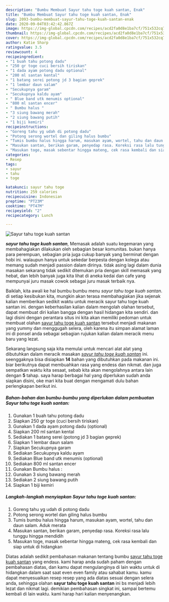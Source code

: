 ```yaml
---
description: "Bumbu Membuat Sayur tahu toge kuah santan, Enak"
title: "Bumbu Membuat Sayur tahu toge kuah santan, Enak"
slug: 2093-bumbu-membuat-sayur-tahu-toge-kuah-santan-enak
date: 2020-09-04T03:42:42.867Z
image: https://img-global.cpcdn.com/recipes/acd2fa0d8e1ba7cf/751x532cq70/sayur-tahu-toge-kuah-santan-foto-resep-utama.jpg
thumbnail: https://img-global.cpcdn.com/recipes/acd2fa0d8e1ba7cf/751x532cq70/sayur-tahu-toge-kuah-santan-foto-resep-utama.jpg
cover: https://img-global.cpcdn.com/recipes/acd2fa0d8e1ba7cf/751x532cq70/sayur-tahu-toge-kuah-santan-foto-resep-utama.jpg
author: Katie Sharp
ratingvalue: 3.5
reviewcount: 4
recipeingredient:
- "1 buah tahu potong dadu"
- "250 gr toge cuci bersih tiriskan"
- "1 dada ayam potong dadu optional"
- "200 ml santan kental"
- "1 batang serei potong jd 3 bagian geprek"
- "1 lembar daun salam"
- "Secukupnya garam"
- "Secukupnya kaldu ayam"
- " Blue band utk menumis optional"
- "800 ml santan encer"
- " Bumbu halus "
- "3 siung bawang merah"
- "2 siung bawang putih"
- "1 biji kemiri"
recipeinstructions:
- "Goreng tahu yg udah di potong dadu"
- "Potong serong wortel dan giling halus bumbu"
- "Tumis bumbu halus hingga harum, masukan ayam, wortel, tahu dan daun salam. Aduk merata"
- "Masukan santan, berikan garam, penyedap rasa. Koreksi rasa lalu tunggu hingga mendidih"
- "Masukan toge, masak sebentar hingga mateng, cek rasa kembali dan siap untuk di hidangkan"
categories:
- Resep
tags:
- sayur
- tahu
- toge

katakunci: sayur tahu toge 
nutrition: 259 calories
recipecuisine: Indonesian
preptime: "PT23M"
cooktime: "PT47M"
recipeyield: "2"
recipecategory: Lunch

---
```



![Sayur tahu toge kuah santan](https://img-global.cpcdn.com/recipes/acd2fa0d8e1ba7cf/751x532cq70/sayur-tahu-toge-kuah-santan-foto-resep-utama.jpg)

<b><i>sayur tahu toge kuah santan</i></b>, Memasak adalah suatu kegemaran yang membahagiakan dilakukan oleh sebagian besar komunitas. bukan hanya para perempuan, sebagian pria juga cukup banyak yang berminat dengan hobi ini. walaupun hanya untuk sekedar berpesta dengan kolega atau memang sudah menjadi passion dalam dirinya. tidak asing lagi dalam dunia masakan sekarang tidak sedikit ditemukan pria dengan skill memasak yang hebat, dan lebih banyak juga kita lihat di aneka kedai dan cafe yang mempunyai juru masak cowok sebagai juru masak terbaik nya.



Baiklah, kita awali ke hal bumbu bumbu menu <i>sayur tahu toge kuah santan</i>. di setiap kesibukan kita, mungkin akan terasa membahagiakan jika sejenak kalian memberikan sedikit waktu untuk meracik sayur tahu toge kuah santan ini. dengan keberhasilan kalian dalam mengolah olahan tersebut, dapat membuat diri kalian bangga dengan hasil hidangan kita sendiri. dan lagi disini dengan perantara situs ini kita akan memiliki pedoman untuk membuat olahan <u>sayur tahu toge kuah santan</u> tersebut menjadi makanan yang yummy dan menggugah selera, oleh karena itu simpan alamat laman ini di ponsel anda sebagai sebagian rujukan kalian dalam meracik menu baru yang lezat.


Sekarang langsung saja kita memulai untuk mencari alat alat yang dibutuhkan dalam meracik masakan <u><i>sayur tahu toge kuah santan</i></u> ini. seenggaknya bisa disiapkan <b>14</b> bahan yang dibutuhkan pada makanan ini. biar berikutnya dapat membuahkan rasa yang endess dan nikmat. dan juga sempatkan waktu kita sesaat, sebab kita akan mengolahnya antara lain dengan <b>5</b> tahap. saya harap berbagai hal yang diperlukan sudah anda siapkan disini, oke mari kita buat dengan mengamati dulu bahan perlengkapan berikut ini.

<!--inarticleads1-->

##### Bahan-bahan dan bumbu-bumbu yang diperlukan dalam pembuatan Sayur tahu toge kuah santan:

1. Gunakan 1 buah tahu potong dadu
1. Siapkan 250 gr toge (cuci bersih tiriskan)
1. Gunakan 1 dada ayam potong dadu (optional)
1. Siapkan 200 ml santan kental
1. Sediakan 1 batang serei (potong jd 3 bagian geprek)
1. Siapkan 1 lembar daun salam
1. Siapkan Secukupnya garam
1. Sediakan Secukupnya kaldu ayam
1. Sediakan  Blue band utk menumis (optional)
1. Sediakan 800 ml santan encer
1. Gunakan  Bumbu halus :
1. Gunakan 3 siung bawang merah
1. Sediakan 2 siung bawang putih
1. Siapkan 1 biji kemiri




<!--inarticleads2-->

##### Langkah-langkah menyiapkan Sayur tahu toge kuah santan:

1. Goreng tahu yg udah di potong dadu
1. Potong serong wortel dan giling halus bumbu
1. Tumis bumbu halus hingga harum, masukan ayam, wortel, tahu dan daun salam. Aduk merata
1. Masukan santan, berikan garam, penyedap rasa. Koreksi rasa lalu tunggu hingga mendidih
1. Masukan toge, masak sebentar hingga mateng, cek rasa kembali dan siap untuk di hidangkan




Diatas adalah sedikit pembahasan makanan tentang bumbu <u>sayur tahu toge kuah santan</u> yang endess. kami harap anda sudah paham dengan pembahasan diatas, dan kamu dapat mengulanginya di lain waktu untuk di hidangkan dalam saat saat even even family atau sahabat kamu. kamu dapat menyesuaikan resep resep yang ada diatas sesuai dengan selera anda, sehingga olahan <b>sayur tahu toge kuah santan</b> ini bs menjadi lebih lezat dan nikmat lagi. demikian pembahasan singkat ini, sampai bertemu kembali di lain waktu. kami harap hari kalian menyenangkan.

